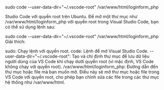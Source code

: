 
sudo code --user-data-dir="~/.vscode-root" /var/www/html/loginform_php

Studio Code với quyền root trên Ubuntu. Để mở một thư mục như /var/www/html/loginform_php với quyền root trong Visual Studio Code, bạn có thể sử dụng lệnh sau:


sudo code --user-data-dir="~/.vscode-root" /var/www/html/loginform_php
Giải thích:

sudo: Chạy lệnh với quyền root.
code: Lệnh để mở Visual Studio Code.
--user-data-dir="~/.vscode-root": Tạo và chỉ định thư mục để lưu dữ liệu người dùng của VS Code khi chạy dưới quyền root (vì mặc định, VS Code không chạy với quyền root).
/var/www/html/loginform_php: Đường dẫn đến thư mục hoặc file mà bạn muốn mở.
Điều này sẽ mở thư mục hoặc file trong VS Code với quyền root, cho phép bạn chỉnh sửa các file trong các thư mục hệ thống như /var/www/html.
